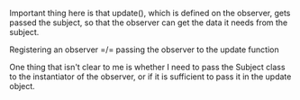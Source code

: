 Important thing here is that update(), which is defined on the observer, gets passed the subject, so that the observer can get the data it needs from the subject.

Registering an observer =/= passing the observer to the update function

One thing that isn't clear to me is whether I need to pass the Subject class
to the instantiator of the observer, or if it is sufficient to pass it
in the update object.
